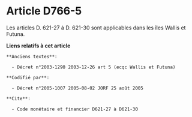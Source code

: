 # Article D766-5

Les articles D. 621-27 à D. 621-30 sont applicables dans les îles Wallis et Futuna.

**Liens relatifs à cet article**

	**Anciens textes**:

	  - Décret n°2003-1290 2003-12-26 art 5 (ecqc Wallis et Futuna)

	**Codifié par**:

	  - Décret n°2005-1007 2005-08-02 JORF 25 août 2005

	**Cite**:

	  - Code monétaire et financier D621-27 à D621-30
